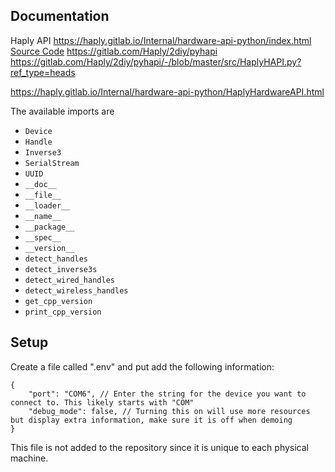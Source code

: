 ## Documentation

Haply API
https://haply.gitlab.io/Internal/hardware-api-python/index.html
[Source Code](https://gitlab.com/Haply/public/python_samples)
https://gitlab.com/Haply/2diy/pyhapi
https://gitlab.com/Haply/2diy/pyhapi/-/blob/master/src/HaplyHAPI.py?ref_type=heads

https://haply.gitlab.io/Internal/hardware-api-python/HaplyHardwareAPI.html

The available imports are

- `Device`
- `Handle`
- `Inverse3`
- `SerialStream`
- `UUID`
- `__doc__`
- `__file__`
- `__loader__`
- `__name__`
- `__package__`
- `__spec__`
- `__version__`
- `detect_handles`
- `detect_inverse3s`
- `detect_wired_handles`
- `detect_wireless_handles`
- `get_cpp_version`
- `print_cpp_version`

## Setup

Create a file called ".env" and put add the following information:

```
{
    "port": "COM6", // Enter the string for the device you want to connect to. This likely starts with "COM"
    "debug_mode": false, // Turning this on will use more resources but display extra information, make sure it is off when demoing
}

```

This file is not added to the repository since it is unique to each physical machine.

